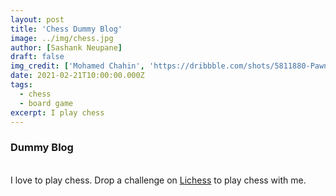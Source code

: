 ```yaml
---
layout: post
title: 'Chess Dummy Blog'
image: ../img/chess.jpg
author: [Sashank Neupane]
draft: false
img_credit: ['Mohamed Chahin', 'https://dribbble.com/shots/5811880-Pawn-of-War-WIP?utm_source=Clipboard_Shot&utm_campaign=MohChahin&utm_content=Pawn%20of%20War%20(WIP)&utm_medium=Social_Share']
date: 2021-02-21T10:00:00.000Z
tags:
  - chess
  - board game
excerpt: I play chess
---
```


<h3>Dummy Blog</h3></br>
I love to play chess. Drop a challenge on <a href="https://lichess.org/sashankneupane" alt="chess">Lichess</a> to play chess with me.